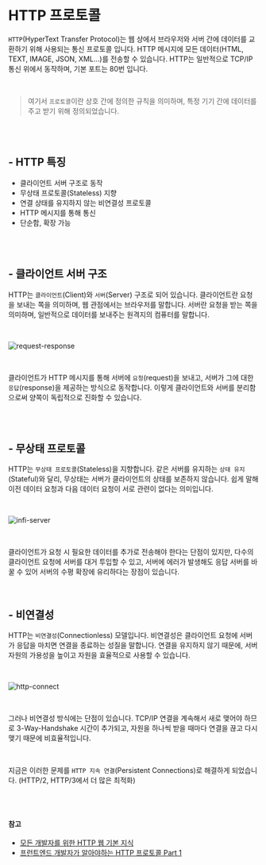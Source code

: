 # HTTP 프로토콜

`HTTP`(HyperText Transfer Protocol)는 웹 상에서 브라우저와 서버 간에 데이터를 교환하기 위해 사용되는 통신 프로토콜 입니다. HTTP 메시지에 모든 데이터(HTML, TEXT, IMAGE, JSON, XML...)를 전송할 수 있습니다. HTTP는 일반적으로 TCP/IP 통신 위에서 동작하며, 기본 포트는 80번 입니다.

<br />

> 여기서 `프로토콜`이란 상호 간에 정의한 규칙을 의미하며, 특정 기기 간에 데이터를 주고 받기 위해 정의되었습니다.

<br />
<br />

## - HTTP 특징

- 클라이언트 서버 구조로 동작
- 무상태 프로토콜(Stateless) 지향
- 연결 상태를 유지하지 않는 비연결성 프로토콜
- HTTP 메시지를 통해 통신
- 단순함, 확장 가능

<br />
<br />

## - 클라이언트 서버 구조

HTTP는 `클라이언트`(Client)와 `서버`(Server) 구조로 되어 있습니다. 클라이언트란 요청을 보내는 쪽을 의미하며, 웹 관점에서는 브라우저를 말합니다. 서버란 요청을 받는 쪽을 의미하며, 일반적으로 데이터를 보내주는 원격지의 컴퓨터를 말합니다.

<br />

![request-response](https://github.com/cona-tus/TIL/assets/90844424/247debad-1677-4650-899c-5685d937d47f)

<br />

클라이언트가 HTTP 메시지를 통해 서버에 `요청`(request)을 보내고, 서버가 그에 대한 `응답`(response)을 제공하는 방식으로 동작합니다. 이렇게 클라이언트와 서버를 분리함으로써 양쪽이 독립적으로 진화할 수 있습니다.

<br />
<br />

## - 무상태 프로토콜

HTTP는 `무상태 프로토콜`(Stateless)을 지향합니다. 같은 서버를 유지하는 `상태 유지`(Stateful)와 달리, 무상태는 서버가 클라이언트의 상태를 보존하지 않습니다. 쉽게 말해 이전 데이터 요청과 다음 데이터 요청이 서로 관련이 없다는 의미입니다.

<br />

![infi-server](https://github.com/cona-tus/TIL/assets/90844424/ec3a49fd-5c8b-4fc2-befd-11d9dff2068a)

<br />

클라이언트가 요청 시 필요한 데이터를 추가로 전송해야 한다는 단점이 있지만, 다수의 클라이언트 요청에 서버를 대거 투입할 수 있고, 서버에 에러가 발생해도 응답 서버를 바꿀 수 있어 서버의 수평 확장에 유리하다는 장점이 있습니다.

<br />

## - 비연결성

HTTP는 `비연결성`(Connectionless) 모델입니다. 비연결성은 클라이언트 요청에 서버가 응답을 마치면 연결을 종료하는 성질을 말합니다. 연결을 유지하지 않기 때문에, 서버 자원의 가용성을 높이고 자원을 효율적으로 사용할 수 있습니다.

<br />

![http-connect](https://github.com/cona-tus/TIL/assets/90844424/6287e4fe-5945-4619-99cd-530700acae7e)

<br />

그러나 비연결성 방식에는 단점이 있습니다. TCP/IP 연결을 계속해서 새로 맺어야 하므로 3-Way-Handshake 시간이 추가되고, 자원을 하나씩 받을 때마다 연결을 끊고 다시 맺기 때문에 비효율적입니다.

<br />

지금은 이러한 문제를 `HTTP 지속 연결`(Persistent Connections)로 해결하게 되었습니다. (HTTP/2, HTTP/3에서 더 많은 최적화)

<br />
<br />

#### 참고

- [모든 개발자를 위한 HTTP 웹 기본 지식](https://inf.run/YWJd '김영한')
- [프런트엔드 개발자가 알아야하는 HTTP 프로토콜 Part 1](https://joshua1988.github.io/web-development/http-part1/#url '캡틴 판교')
